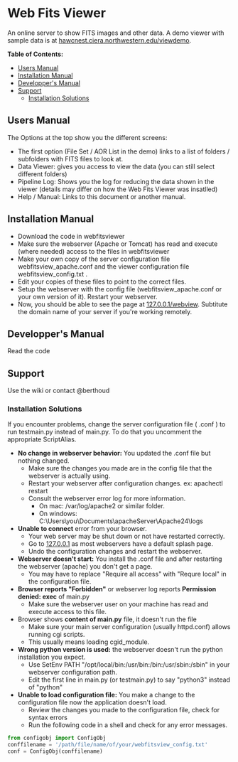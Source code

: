 # Web Fits Viewer
An online server to show FITS images and other data. A demo viewer with sample data is at
[hawcnest.ciera.northwestern.edu/viewdemo](https://hawcnest.ciera.northwestern.edu/viewdemo).

**Table of Contents:**
  * [Users Manual](#userman)
  * [Installation Manual](#instman)
  * [Developper's Manual](#devman)
  * [Support](#support)
    * [Installation Solutions](#support_install)

<a name="userman"></a>
## Users Manual

The Options at the top show you the different screens:
 * The first option (File Set / AOR List in the demo) links to a list of folders / subfolders with FITS files to look at.
 * Data Viewer: gives you access to view the data (you can still select different folders)
 * Pipeline Log: Shows you the log for reducing the data shown in the viewer (details may differ on how the Web Fits Viewer was insatlled)
 * Help / Manual: Links to this document or another manual.

<a name="instman"></a>
## Installation Manual

  * Download the code in webfitsviewer
  * Make sure the webserver (Apache or Tomcat) has read and execute (where needed) access to the files in webfitsviewer
  * Make your own copy of the server configuration file webfitsview_apache.conf and the viewer configuration file webfitsview_config.txt .
  * Edit your copies of these files to point to the correct files.
  * Setup the webserver with the config file (webfitsview_apache.conf or your own version of it). Restart your webserver.
  * Now, you should be able to see the page at [127.0.0.1/webview](http://127.0.0.1/webview). Subtitute the domain name of your server if you're working remotely. 

<a name="devman"></a>
## Developper's Manual

Read the code

<a name="support"></a>
## Support
Use the wiki or contact @berthoud

<a name="support_install"></a>
### Installation Solutions
If you encounter problems, change the server configuration file ( .conf ) to run testmain.py instead of main.py.
To do that you uncomment the appropriate ScriptAlias.
  * **No change in webserver behavior:** You updated the .conf file but nothing changed.
    * Make sure the changes you made are in the config file that the webserver is actually using.
    * Restart your webserver after configuration changes. ex: apachectl restart
    * Consult the webserver error log for more information.
      * On mac: /var/log/apache2 or similar folder.
      * On windows: C:\Users\you\Documents\apacheServer\Apache24\logs
  * **Unable to connect** error from your browser.
    * Your web server may be shut down or not have restarted correctly. 
    * Go to [127.0.0.1](http://127.0.0.1) as most webservers have a default splash page.
    * Undo the configuration changes and restart the webserver.
  * **Webserver doesn't start:** You install the .conf file and after restarting the webserver (apache) you don't get a page.
    * You may have to replace "Require all access" with "Requre local" in the configuration file.
  * **Browser reports "Forbidden"** or webserver log reports **Permission denied: exec** of main.py
    * Make sure the webserver user on your machine has read and execute access to this file.
  * Browser shows **content of main.py** file, it doesn't run the file
    * Make sure your main server configuration (usually httpd.conf) allows running cgi scripts.
    * This usually means loading cgid_module. 
  * **Wrong python version is used:** the webserver doesn't run the python installation you expect.
    * Use SetEnv PATH "/opt/local/bin:/usr/bin:/bin:/usr/sbin:/sbin" in your webserver configuration path.
    * Edit the first line in main.py (or testmain.py) to say "python3" instead of "python"
  * **Unable to load configuration file:** You make a change to the configuration file now the application doesn't load.
    * Review the changes you made to the configuration file, check for syntax errors
    * Run the following code in a shell and check for any error messages.
```python
from configobj import ConfigObj
conffilename = '/path/file/name/of/your/webfitsview_config.txt'
conf = ConfigObj(conffilename)
```
